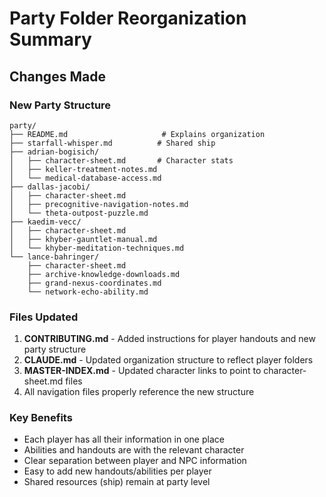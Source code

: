 # Party Folder Reorganization Summary

## Changes Made

### New Party Structure
```
party/
├── README.md                     # Explains organization
├── starfall-whisper.md          # Shared ship
├── adrian-bogisich/
│   ├── character-sheet.md       # Character stats
│   ├── keller-treatment-notes.md
│   └── medical-database-access.md
├── dallas-jacobi/
│   ├── character-sheet.md
│   ├── precognitive-navigation-notes.md
│   └── theta-outpost-puzzle.md
├── kaedim-vecc/
│   ├── character-sheet.md
│   ├── khyber-gauntlet-manual.md
│   └── khyber-meditation-techniques.md
└── lance-bahringer/
    ├── character-sheet.md
    ├── archive-knowledge-downloads.md
    ├── grand-nexus-coordinates.md
    └── network-echo-ability.md
```

### Files Updated
1. **CONTRIBUTING.md** - Added instructions for player handouts and new party structure
2. **CLAUDE.md** - Updated organization structure to reflect player folders
3. **MASTER-INDEX.md** - Updated character links to point to character-sheet.md files
4. All navigation files properly reference the new structure

### Key Benefits
- Each player has all their information in one place
- Abilities and handouts are with the relevant character
- Clear separation between player and NPC information
- Easy to add new handouts/abilities per player
- Shared resources (ship) remain at party level